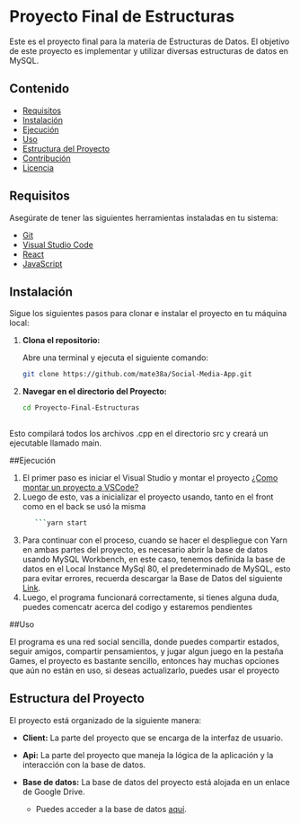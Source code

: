 # Proyecto Final de Estructuras

Este es el proyecto final para la materia de Estructuras de Datos. El objetivo de este proyecto es implementar y utilizar diversas estructuras de datos en MySQL.

## Contenido

- [Requisitos](#requisitos)
- [Instalación](#instalación)
- [Ejecución](#ejecucion)
- [Uso](#uso)
- [Estructura del Proyecto](#estructura-del-proyecto)
- [Contribución](#contribución)
- [Licencia](#licencia)
  

## Requisitos

Asegúrate de tener las siguientes herramientas instaladas en tu sistema:

- [Git](https://git-scm.com/)
- [Visual Studio Code](https://code.visualstudio.com/docs/languages/javascript)
- [React](https://es.react.dev/learn/installation)
- [JavaScript](https://code.visualstudio.com/docs/languages/javascript)

## Instalación

Sigue los siguientes pasos para clonar e instalar el proyecto en tu máquina local:

1. **Clona el repositorio:**

   Abre una terminal y ejecuta el siguiente comando:

   ```bash
   git clone https://github.com/mate38a/Social-Media-App.git

2. **Navegar en el directorio del Proyecto:**

   ```bash
   cd Proyecto-Final-Estructuras
      
Esto compilará todos los archivos .cpp en el directorio src y creará un ejecutable llamado main.

##Ejecución

1. El primer paso es iniciar el Visual Studio y montar el proyecto [¿Como montar un proyecto a VSCode?](https://www.youtube.com/watch?v=GVmntLlqqA8)
2. Luego de esto, vas a inicializar el proyecto usando, tanto en el front como en el back se usó la misma
   ```bash
      ```yarn start
3. Para continuar con el proceso, cuando se hacer el despliegue con Yarn en ambas partes del proyecto, es necesario abrir la base de datos usando MySQL Workbench, en este caso, tenemos definida la base de datos en el Local Instance MySql 80, el predeterminado de MySQL, esto para evitar errores, recuerda descargar la Base de Datos del siguiente [Link](https://drive.google.com/drive/folders/12bpnYt1tFTeoeinIWJSdfBqF1-NpXkF_?usp=sharing).
4. Luego, el programa funcionará correctamente, si tienes alguna duda, puedes comencatr acerca del codigo y estaremos pendientes

##Uso

El programa es una red social sencilla, donde puedes compartir estados, seguir amigos, compartir pensamientos, y jugar algun juego en la pestaña Games, el proyecto es bastante sencillo, entonces hay muchas opciones que aún no están en uso, si deseas actualizarlo, puedes usar el proyecto

## Estructura del Proyecto

El proyecto está organizado de la siguiente manera:

- **Client:** La parte del proyecto que se encarga de la interfaz de usuario.

- **Api:** La parte del proyecto que maneja la lógica de la aplicación y la interacción con la base de datos.

- **Base de datos:** La base de datos del proyecto está alojada en un enlace de Google Drive.
  - Puedes acceder a la base de datos [aquí](https://drive.google.com/drive/folders/12bpnYt1tFTeoeinIWJSdfBqF1-NpXkF_?usp=sharing).




